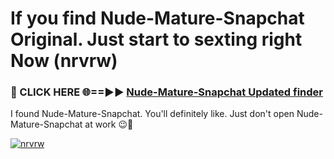 # If you find Nude-Mature-Snapchat Original. Just start to sexting right Now (nrvrw)

<h3>🔴 CLICK HERE 🌐==►► <a href="https://tinyurl.com/mtbk5fxa" rel="nofollow">Nude-Mature-Snapchat Updated finder</a></h3>

I found Nude-Mature-Snapchat. You'll definitely like. Just don't open Nude-Mature-Snapchat at work 😉💬

[![nrvrw](https://i.imgur.com/Q8WKrnY.jpeg)](https://tinyurl.com/mtbk5fxa)
